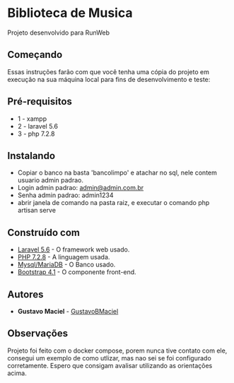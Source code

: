 # Biblioteca de Musica
Projeto desenvolvido para RunWeb

## Começando
Essas instruções farão com que você tenha uma cópia do projeto em execução na sua máquina local para fins de desenvolvimento e teste:

## Pré-requisitos
* 1 - xampp
* 2 - laravel 5.6
* 3 - php 7.2.8

## Instalando
- Copiar o banco na basta 'bancolimpo' e atachar no sql, nele contem usuario admin padrao.
- Login admin padrao: admin@admin.com.br
- Senha admin padrao: admin1234
- abrir janela de comando na pasta raiz, e executar o comando php artisan serve

## Construído com
 * [Laravel 5.6](https://laravel.com/) - O framework web usado.
 * [PHP 7.2.8](http://php.net/) - A linguagem usada.
 * [Mysql/MariaDB](https://www.mysql.com/) - O Banco usado.
 * [Bootstrap 4.1](https://getbootstrap.com/) - O componente front-end.
 
 ## Autores
 * **Gustavo Maciel** - [GustavoBMaciel](https://github.com/GustavoBMaciel)
 
 ## Observações
 Projeto foi feito com o docker compose, porem nunca tive contato com ele, consegui um exemplo de como utlizar, mas nao sei se foi configurado corretamente. Espero que consigam avalisar utilizando as orientações acima. 
